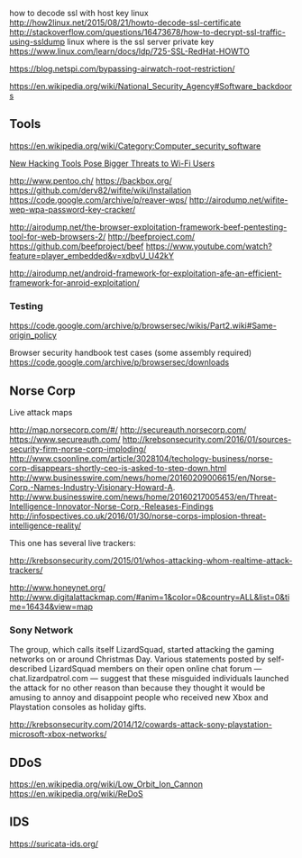 
<!--
-->

how to decode ssl with host key linux
http://how2linux.net/2015/08/21/howto-decode-ssl-certificate
http://stackoverflow.com/questions/16473678/how-to-decrypt-ssl-traffic-using-ssldump
linux where is the ssl server private key
https://www.linux.com/learn/docs/ldp/725-SSL-RedHat-HOWTO

https://blog.netspi.com/bypassing-airwatch-root-restriction/

https://en.wikipedia.org/wiki/National_Security_Agency#Software_backdoors

Tools
------

https://en.wikipedia.org/wiki/Category:Computer_security_software

[New Hacking Tools Pose Bigger Threats to Wi-Fi Users]( http://www.nytimes.com/2011/02/17/technology/personaltech/17basics.html?_r=0 )

http://www.pentoo.ch/
https://backbox.org/
https://github.com/derv82/wifite/wiki/Installation
https://code.google.com/archive/p/reaver-wps/
http://airodump.net/wifite-wep-wpa-password-key-cracker/

http://airodump.net/the-browser-exploitation-framework-beef-pentesting-tool-for-web-browsers-2/
http://beefproject.com/
https://github.com/beefproject/beef
https://www.youtube.com/watch?feature=player_embedded&v=xdbvU_U42kY


http://airodump.net/android-framework-for-exploitation-afe-an-efficient-framework-for-anroid-exploitation/

### Testing

https://code.google.com/archive/p/browsersec/wikis/Part2.wiki#Same-origin_policy

Browser security handbook test cases (some assembly required)
https://code.google.com/archive/p/browsersec/downloads

Norse Corp
----------

Live attack maps

http://map.norsecorp.com/#/
http://secureauth.norsecorp.com/
https://www.secureauth.com/
http://krebsonsecurity.com/2016/01/sources-security-firm-norse-corp-imploding/
http://www.csoonline.com/article/3028104/techology-business/norse-corp-disappears-shortly-ceo-is-asked-to-step-down.html
http://www.businesswire.com/news/home/20160209006615/en/Norse-Corp.-Names-Industry-Visionary-Howard-A.
http://www.businesswire.com/news/home/20160217005453/en/Threat-Intelligence-Innovator-Norse-Corp.-Releases-Findings
http://infospectives.co.uk/2016/01/30/norse-corps-implosion-threat-intelligence-reality/

This one has several live trackers:

http://krebsonsecurity.com/2015/01/whos-attacking-whom-realtime-attack-trackers/

http://www.honeynet.org/
http://www.digitalattackmap.com/#anim=1&color=0&country=ALL&list=0&time=16434&view=map

### Sony Network

The group, which calls itself LizardSquad, started attacking the
gaming networks on or around Christmas Day. Various statements
posted by self-described LizardSquad members on their open online
chat forum — chat.lizardpatrol.com — suggest that these misguided
individuals launched the attack for no other reason than because
they thought it would be amusing to annoy and disappoint people who
received new Xbox and Playstation consoles as holiday gifts.

http://krebsonsecurity.com/2014/12/cowards-attack-sony-playstation-microsoft-xbox-networks/

DDoS
----

https://en.wikipedia.org/wiki/Low_Orbit_Ion_Cannon
https://en.wikipedia.org/wiki/ReDoS

IDS
----

https://suricata-ids.org/


<!-- vim: set autoindent expandtab sw=4 syntax=markdown: -->
